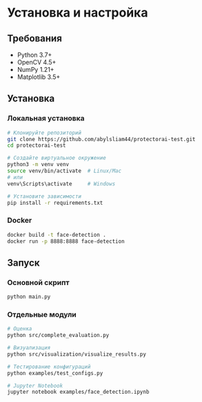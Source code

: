 # Установка и настройка

## Требования
- Python 3.7+
- OpenCV 4.5+
- NumPy 1.21+
- Matplotlib 3.5+

## Установка

### Локальная установка
```bash
# Клонируйте репозиторий
git clone https://github.com/abylsliam44/protectorai-test.git
cd protectorai-test

# Создайте виртуальное окружение
python3 -m venv venv
source venv/bin/activate  # Linux/Mac
# или
venv\Scripts\activate     # Windows

# Установите зависимости
pip install -r requirements.txt
```

### Docker
```bash
docker build -t face-detection .
docker run -p 8888:8888 face-detection
```

## Запуск

### Основной скрипт
```bash
python main.py
```

### Отдельные модули
```bash
# Оценка
python src/complete_evaluation.py

# Визуализация
python src/visualization/visualize_results.py

# Тестирование конфигураций
python examples/test_configs.py

# Jupyter Notebook
jupyter notebook examples/face_detection.ipynb
```
